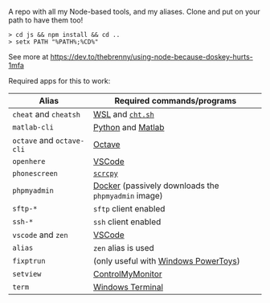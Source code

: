 A repo with all my Node-based tools, and my aliases. Clone and put on your path to have them too!

```prompt
> cd js && npm install && cd ..
> setx PATH "%PATH%;%CD%"
```

See more at https://dev.to/thebrenny/using-node-because-doskey-hurts-1mfa

Required apps for this to work:

| Alias                     | Required commands/programs                                                                     |
|---------------------------|------------------------------------------------------------------------------------------------|
| `cheat` and `cheatsh`     | [WSL](https://www.microsoft.com/en-au/p/ubuntu/9nblggh4msv6) and [`cht.sh`](http://cheat.sh/)  |
| `matlab-cli`              | [Python](https://www.python.org/) and [Matlab](https://www.mathworks.com/products/matlab.html) |
| `octave` and `octave-cli` | [Octave](https://www.gnu.org/software/octave/index)                                            |
| `openhere`                | [VSCode](https://code.visualstudio.com/)                                                       |
| `phonescreen`             | [`scrcpy`](https://github.com/Genymobile/scrcpy)                                               |
| `phpmyadmin`              | [Docker](https://www.docker.com/) (passively downloads the `phpmyadmin` image)                 |
| `sftp-*`                  | `sftp` client enabled                                                                          |
| `ssh-*`                   | `ssh` client enabled                                                                           |
| `vscode` and `zen`        | [VSCode](https://code.visualstudio.com/)                                                       |
| `alias`                   | `zen` alias is used                                                                            |
| `fixptrun`                | (only useful with [Windows PowerToys](https://docs.microsoft.com/en-us/windows/powertoys/))    |
| `setview`                 | [ControlMyMonitor](https://www.nirsoft.net/utils/control_my_monitor.html)                      |
| `term`                    | [Windows Terminal](https://github.com/microsoft/terminal)                                      |